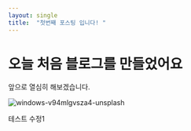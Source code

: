 ```yaml
---
layout: single
title:  "첫번째 포스팅 입니다! "
---
```


# 오늘 처음 블로그를 만들었어요

앞으로 열심히 해보겠습니다.

![windows-v94mlgvsza4-unsplash](../images/2021-03-11-first/windows-v94mlgvsza4-unsplash.jpg)



테스트 수정1
